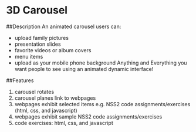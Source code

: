 3D Carousel
===========

##Description
An animated carousel users can:
- upload family pictures
- presentation slides
- favorite videos or album covers
- menu items
- upload as your mobile phone background
Anything and Everything you want people to see using an animated dynamic interface!

##Features
1. carousel rotates
2. carousel planes link to webpages
3. webpages exhibit selected items e.g. NSS2 code assignments/exercises (html, css, and javascript)
3. webpages exhibit sample NSS2 code assignments/exercises 
4. code exercises: html, css, and javascript 
